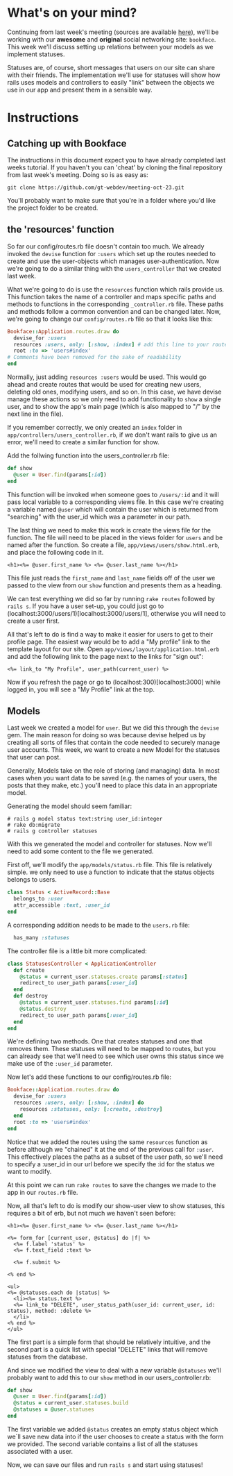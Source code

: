 What's on your mind?
=====================

Continuing from last week's meeting (sources are available 
[here](git@github.com:gt-webdev/meeting-oct-23.git)), we'll be working with our
**awesome** and **original** social networking site: `bookface`. This week 
we'll discuss setting up relations between your models as we implement statuses.

Statuses are, of course, short messages that users on our site can share with 
their friends. The implementation we'll use for statuses will show how rails
uses models and controllers to easily "link" between the objects we use in our
app and present them in a sensible way.

# Instructions

## Catching up with Bookface

The instructions in this document expect you to have already completed last 
weeks tutorial. If you haven't you can 'cheat' by cloning the final repository
from last week's meeting. Doing so is as easy as:

    git clone https://github.com/gt-webdev/meeting-oct-23.git

You'll probably want to make sure that you're in a folder where you'd like the
project folder to be created.

## the 'resources' function

So far our config/routes.rb file doesn't contain too much. We already invoked
the `devise` function for `:users` which set up the routes needed to create and
use the user-objects which manages user-authentication. Now we're going to do
a similar thing with the `users_controller` that we created last week.

What we're going to do is use the `resources` function which rails provide us.
This function takes the name of a controller and maps specific paths and 
methods to functions in the corresponding `_controller.rb` file. These paths
and methods follow a common convention and can be changed later. Now, we're 
going to change our `config/routes.rb` file so that it looks like this:

```ruby
Bookface::Application.routes.draw do
  devise_for :users
  resources :users, only: [:show, :index] # add this line to your routes.rb file!
  root :to => 'users#index'
# Comments have been removed for the sake of readability
end
```

Normally, just adding `resources :users` would be used. This would go ahead and 
create routes that would be used for creating new users, deleting old ones, 
modifying users, and so on. In this case, we have devise manage these actions
so we only need to add functionality to `show` a single user, and to show the
app's main page (which is also mapped to "/" by the next line in the file).

If you remember correctly, we only created an `index` folder in
`app/controllers/users_controller.rb`, if we don't want rails to give us an
error, we'll need to create a similar function for show.

Add the follwing function into the users_controller.rb file:

```ruby
def show
  @user = User.find(params[:id])
end
```

This function will be invoked when someone goes to `/users/:id` and it will pass
local variable to a corresponding views file. In this case we're creating a
variable named `@user` which will contain the user which is returned from 
"searching" with the user_id which was a parameter in our path.

The last thing we need to make this work is create the views file for the 
function. The file will need to be placed in the views folder for `users`
and be named after the function. So create a file, 
`app/views/users/show.html.erb`, and place the following code in it.

```erb
<h1><%= @user.first_name %> <%= @user.last_name %></h1>
```

This file just reads the `first_name` and `last_name` fields off of the user
we passed to the view from our `show` function and presents them as a heading.

We can test everything we did so far by running `rake routes` followed by 
`rails s`. If you have a user set-up, you could just go to 
(localhost:3000/users/1)[localhost:3000/users/1], otherwise you will need to create a user first.

All that's left to do is find a way to make it easier for users to get to
their profile page. The easiest way would be to add a "My profile" link to
the template layout for our site. Open `app/views/layout/application.html.erb`
and add the following link to the page next to the links for "sign out":

```erb
<%= link_to "My Profile", user_path(current_user) %>
```

Now if you refresh the page or go to (localhost:300)[localhost:3000] while 
logged in, you will see a "My Profile" link at the top.

## Models

Last week we created a model for `user`. But we did this through the `devise`
gem. The main reason for doing so was because devise helped us by creating all
sorts of files that contain the code needed to securely manage user accounts.
This week, we want to create a new Model for the statuses that user can post.

Generally, Models take on the role of storing (and managing) data. In most cases
when you want data to be saved (e.g. the names of your users, the posts that 
they make, etc.) you'll need to place this data in an appropriate model.

Generating the model should seem familiar:

    # rails g model status text:string user_id:integer
    # rake db:migrate
    # rails g controller statuses

With this we generated the model and controller for statuses. Now we'll need
to add some content to the file we generated.

First off, we'll modify the `app/models/status.rb` file. This file is relatively 
simple. we only need to use a function to indicate that the status objects belongs
to users.

```ruby
class Status < ActiveRecord::Base
  belongs_to :user
  attr_accessible :text, :user_id
end
```

A corresponding addition needs to be made to the `users.rb` file:

```ruby
  has_many :statuses
```

The controller file is a little bit more complicated:

```ruby
class StatusesController < ApplicationController
  def create
    @status = current_user.statuses.create params[:status]
    redirect_to user_path params[:user_id]
  end
  def destroy
    @status = current_user.statuses.find params[:id]
    @status.destroy
    redirect_to user_path params[:user_id]
  end
end
```

We're defining two methods. One that creates statuses and one that removes them.
These statuses will need to be mapped to routes, but you can already see that
we'll need to see which user owns this status since we make use of the 
`:user_id` parameter.

Now let's add these functions to our config/routes.rb file:

```ruby
Bookface::Application.routes.draw do
  devise_for :users
  resources :users, only: [:show, :index] do
    resources :statuses, only: [:create, :destroy]
  end
  root :to => 'users#index'
end
```

Notice that we added the routes using the same `resources` function as before
although we "chained" it at the end of the previous call for `:user`. This
effectively places the paths as a subset of the user path, so we'll need
to specify a :user_id in our url before we specify the :id for the status
we want to modify.

At this point we can run `rake routes` to save the changes we made to the app
in our `routes.rb` file.

Now, all that's left to do is modify our show-user view to show statuses, this
requires a bit of erb, but not much we haven't seen before:

```erb
<h1><%= @user.first_name %> <%= @user.last_name %></h1>

<%= form_for [current_user, @status] do |f| %>
  <%= f.label 'status' %>
  <%= f.text_field :text %>

  <%= f.submit %>

<% end %>

<ul>
<%= @statuses.each do |status| %>
  <li><%= status.text %>
  <%= link_to "DELETE", user_status_path(user_id: current_user, id: status), method: :delete %>
  </li>
<% end %>
</ul>
```

The first part is a simple form that should be relatively intuitive, and 
the second part is a quick list with special "DELETE" links that will 
remove statuses from the database.

And since we modified the view to deal with a new variable `@statuses` we'll
probably want to add this to our `show` method in our users_controller.rb:

```ruby
def show
  @user = User.find(params[:id])
  @status = current_user.statuses.build
  @statuses = @user.statuses
end
```

The first variable we added `@status` creates an empty status object which
we`ll save new data into if the user chooses to create a status with the
form we provided. The second variable contains a list of all the statuses
associated with a user.

Now, we can save our files and run `rails s` and start using statuses!

